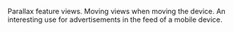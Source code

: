 Parallax feature views. Moving views when moving the device.
An interesting use for advertisements in the feed of a mobile device.
